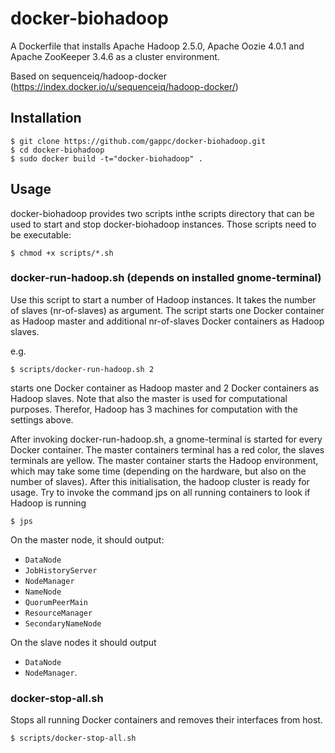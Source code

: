 docker-biohadoop
================

A Dockerfile that installs Apache Hadoop 2.5.0, Apache Oozie 4.0.1 and Apache ZooKeeper 3.4.6 as a cluster environment.

Based on sequenceiq/hadoop-docker (https://index.docker.io/u/sequenceiq/hadoop-docker/)

## Installation

```
$ git clone https://github.com/gappc/docker-biohadoop.git
$ cd docker-biohadoop
$ sudo docker build -t="docker-biohadoop" .
```

## Usage
docker-biohadoop provides two scripts inthe scripts directory that can be used to start and stop docker-biohadoop instances. Those scripts need to be executable:

```
$ chmod +x scripts/*.sh
```

### docker-run-hadoop.sh (depends on installed gnome-terminal)
Use this script to start a number of Hadoop instances. It takes the number of slaves (nr-of-slaves) as argument. The script starts one Docker container as Hadoop master and additional nr-of-slaves Docker containers as Hadoop slaves.

e.g.
```
$ scripts/docker-run-hadoop.sh 2
```
starts one Docker container as Hadoop master and 2 Docker containers as Hadoop slaves. Note that also the master is used for computational purposes. Therefor, Hadoop has 3 machines for computation with the settings above.

After invoking docker-run-hadoop.sh, a gnome-terminal is started for every Docker container. The master containers terminal has a red color, the slaves terminals are yellow. The master container starts the Hadoop environment, which may take some time (depending on the hardware, but also on the number of slaves). After this initialisation, the hadoop cluster is ready for usage. Try to invoke the command jps on all running containers to look if Hadoop is running

```
$ jps
```

On the master node, it should output:
* `DataNode`
* `JobHistoryServer`
* `NodeManager`
* `NameNode`
* `QuorumPeerMain`
* `ResourceManager`
* `SecondaryNameNode`

On the slave nodes it should output
* `DataNode`
* `NodeManager`.

### docker-stop-all.sh
Stops all running Docker containers and removes their interfaces from host.

```
$ scripts/docker-stop-all.sh
```
